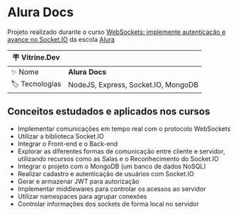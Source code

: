 # Alura Docs

Projeto realizado durante o curso [WebSockets: implemente autenticação e avance no Socket.IO](https://cursos.alura.com.br/course/websockets-implemente-autenticacao-avance-socket-io) da escola [Alura](https://www.alura.com.br)

| :placard: Vitrine.Dev |     |
| -------------  | --- |
| :sparkles: Nome        | **Alura Docs**
| :label: Tecnologias | NodeJS, Express, Socket.IO, MongoDB

## Conceitos estudados e aplicados nos cursos

* Implementar comunicações em tempo real com o protocolo WebSockets
* Utilizar a biblioteca Socket.IO
* Integrar o Front-end e o Back-end
* Explorar as diferentes formas de comunicação entre cliente e servidor, utilizando recursos como as Salas e o Reconhecimento do Socket.IO
* Integrar o projeto com o MongoDB (um banco de dados NoSQL)
* Realizar cadastro e autenticação de usuários com Socket.IO
* Gerar e armazenar JWT para autorização
* Implementar middlewares para controlar os acessos ao servidor
* Utilizar namespaces para agrupar conexões
* Controlar informações dos sockets de forma local no servidor
